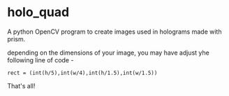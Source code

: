 # holo_quad
A python OpenCV program to create images used in holograms made with prism.

depending on the dimensions of your image, you may have adjust yhe following line of code - 

	rect = (int(h/5),int(w/4),int(h/1.5),int(w/1.5))
	
That's all!
